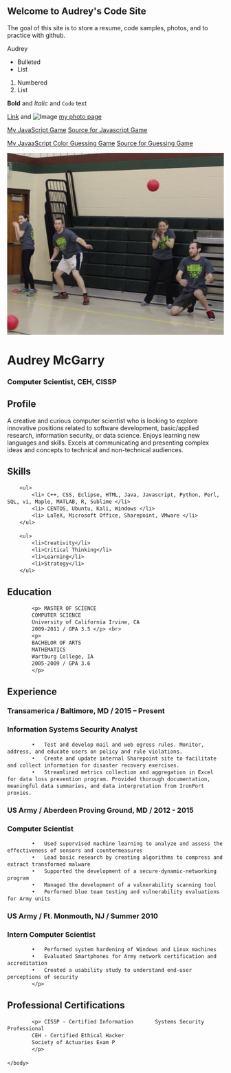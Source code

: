 ## Welcome to Audrey's Code Site
The goal of this site is to store a resume, code samples, photos, and to practice with github.

Audrey




- Bulleted
- List

1. Numbered
2. List

**Bold** and _Italic_ and `Code` text

[Link](url) and ![Image](src)
[my photo page](pictures.md)

[My JavaScript Game](part4new.html)
[Source for Javascript Game](MatchingGameSrc.md)

[My JavaaScript Color Guessing Game](part2.html)
[Source for Guessing Game](ColorGameSrc.md)


![dodgeball](dodgeball2.jpg)

# Audrey McGarry
### Computer Scientist, CEH, CISSP

## Profile
A creative and curious computer scientist who is looking to explore innovative positions related to software development, basic/applied research, information security, or data science. Enjoys learning new languages and skills. Excels at communicating and presenting complex ideas and concepts to technical and non-technical audiences.

## Skills
    	<ul>
    		<li> C++, CSS, Eclipse, HTML, Java, Javascript, Python, Perl, SQL, vi, Maple, MATLAB, R, Sublime </li>
    		<li> CENTOS, Ubuntu, Kali, Windows </li>
    		<li> LaTeX, Microsoft Office, Sharepoint, VMware </li>
    	</ul>

    	<ul>
    		<li>Creativity</li>
    		<li>Critical Thinking</li>
    		<li>Learning</li>
    		<li>Strategy</li>
    	</ul>

## Education
	    	<p> MASTER OF SCIENCE
			COMPUTER SCIENCE
			University of California Irvine, CA
			2009-2011 / GPA 3.5 </p> <br> 
			<p>
			BACHELOR OF ARTS
			MATHEMATICS
			Wartburg College, IA
			2005-2009 / GPA 3.6
			</p>

## Experience
### Transamerica / Baltimore, MD / 2015 – Present
### Information Systems Security Analyst
			•	Test and develop mail and web egress rules. Monitor, address, and educate users on policy and rule violations.
			•	Create and update internal Sharepoint site to facilitate and collect information for disaster recovery exercises.
			•	Streamlined metrics collection and aggregation in Excel for data loss prevention program. Provided thorough documentation, meaningful data summaries, and data interpretation from IronPort proxies.

### US Army / Aberdeen Proving Ground, MD / 2012 - 2015 
### Computer Scientist
			•	Used supervised machine learning to analyze and assess the effectiveness of sensors and countermeasures
			•	Lead basic research by creating algorithms to compress and extract transformed malware 
			•	Supported the development of a secure-dynamic-networking program 
			•	Managed the development of a vulnerability scanning tool
			•	Performed blue team testing and vulnerability evaluations for Army units

### US Army / Ft. Monmouth, NJ / Summer 2010 
### Intern Computer Scientist
			•	Performed system hardening of Windows and Linux machines
			•	Evaluated Smartphones for Army network certification and accreditation
			•	Created a usability study to understand end-user perceptions of security
 			</p>
## Professional Certifications
	 		<p> CISSP - Certified Information    	Systems Security Professional
			CEH - Certified Ethical Hacker
			Society of Actuaries Exam P
			</p>

    </body>


 </html>
